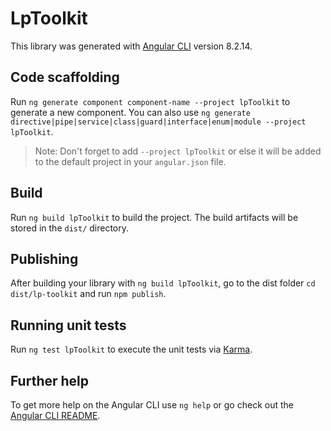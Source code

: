 # LpToolkit

This library was generated with [Angular CLI](https://github.com/angular/angular-cli) version 8.2.14.

## Code scaffolding

Run `ng generate component component-name --project lpToolkit` to generate a new component. You can also use `ng generate directive|pipe|service|class|guard|interface|enum|module --project lpToolkit`.
> Note: Don't forget to add `--project lpToolkit` or else it will be added to the default project in your `angular.json` file. 

## Build

Run `ng build lpToolkit` to build the project. The build artifacts will be stored in the `dist/` directory.

## Publishing

After building your library with `ng build lpToolkit`, go to the dist folder `cd dist/lp-toolkit` and run `npm publish`.

## Running unit tests

Run `ng test lpToolkit` to execute the unit tests via [Karma](https://karma-runner.github.io).

## Further help

To get more help on the Angular CLI use `ng help` or go check out the [Angular CLI README](https://github.com/angular/angular-cli/blob/master/README.md).
